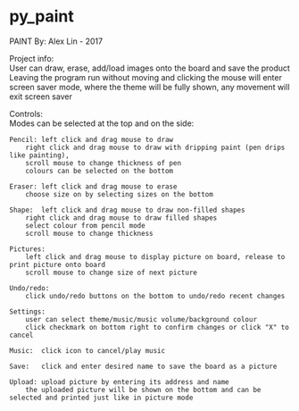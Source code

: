 # py_paint
PAINT
By: Alex Lin - 2017

Project info:  
	User can draw, erase, add/load images onto the board and save the product
	Leaving the program run without moving and clicking the mouse will enter screen saver mode, where the theme will be fully shown, any movement will exit screen saver

Controls:  
Modes can be selected at the top and on the side: 

	Pencil: left click and drag mouse to draw
		right click and drag mouse to draw with dripping paint (pen drips like painting), 
		scroll mouse to change thickness of pen
		colours can be selected on the bottom

	Eraser: left click and drag mouse to erase
		choose size on by selecting sizes on the bottom
				
	Shape:  left click and drag mouse to draw non-filled shapes
		right click and drag mouse to draw filled shapes
		select colour from pencil mode
		scroll mouse to change thickness

	Pictures: 
		left click and drag mouse to display picture on board, release to print picture onto board
		scroll mouse to change size of next picture

	Undo/redo:
		click undo/redo buttons on the bottom to undo/redo recent changes

	Settings:
		user can select theme/music/music volume/background colour
		click checkmark on bottom right to confirm changes or click "X" to cancel

	Music:  click icon to cancel/play music

	Save:   click and enter desired name to save the board as a picture

	Upload: upload picture by entering its address and name
		the uploaded picture will be shown on the bottom and can be selected and printed just like in picture mode

